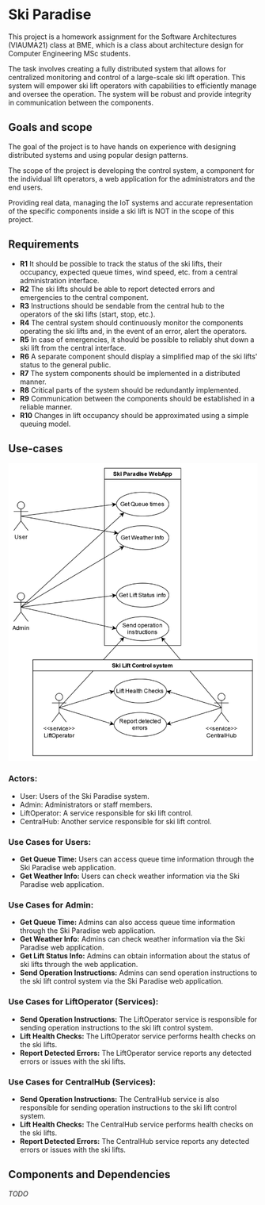 # Ski Paradise

This project is a homework assignment for the Software Architectures (VIAUMA21) class at BME, which is a class about architecture design for Computer Engineering MSc students.

The task involves creating a fully distributed system that allows for centralized monitoring and control of a large-scale ski lift operation. This system will empower ski lift operators with capabilities to efficiently manage and oversee the operation. The system will be robust and provide integrity in communication between the components.

## Goals and scope

The goal of the project is to have hands on experience with designing distributed systems and using popular design patterns. 

The scope of the project is developing the control system, a component for the individual lift operators, a web application for the administrators and the end users.

Providing real data, managing the IoT systems and accurate representation of the specific components inside a ski lift is NOT in the scope of this project. 

## Requirements

- **R1** It should be possible to track the status of the ski lifts, their occupancy, expected queue times, wind speed, etc. from a central administration interface.
- **R2** The ski lifts should be able to report detected errors and emergencies to the central component.
- **R3** Instructions should be sendable from the central hub to the operators of the ski lifts (start, stop, etc.).
- **R4** The central system should continuously monitor the components operating the ski lifts and, in the event of an error, alert the operators.
- **R5** In case of emergencies, it should be possible to reliably shut down a ski lift from the central interface.
- **R6** A separate component should display a simplified map of the ski lifts' status to the general public.
- **R7** The system components should be implemented in a distributed manner.
- **R8** Critical parts of the system should be redundantly implemented.
- **R9** Communication between the components should be established in a reliable manner.
- **R10** Changes in lift occupancy should be approximated using a simple queuing model.

## Use-cases
![Use case diagram](doc/diagrams/png/use_case_diagram.png)
### Actors:
- User: Users of the Ski Paradise system.
- Admin: Administrators or staff members.
- LiftOperator: A service responsible for ski lift control.
- CentralHub: Another service responsible for ski lift control.

### Use Cases for Users:
- **Get Queue Time:** Users can access queue time information through the Ski Paradise web application.
- **Get Weather Info:** Users can check weather information via the Ski Paradise web application.

### Use Cases for Admin:
- **Get Queue Time:** Admins can also access queue time information through the Ski Paradise web application.
- **Get Weather Info:** Admins can check weather information via the Ski Paradise web application.
- **Get Lift Status Info:** Admins can obtain information about the status of ski lifts through the web application.
- **Send Operation Instructions:** Admins can send operation instructions to the ski lift control system via the Ski Paradise web application.

### Use Cases for LiftOperator (Services):
- **Send Operation Instructions:** The LiftOperator service is responsible for sending operation instructions to the ski lift control system.
- **Lift Health Checks:** The LiftOperator service performs health checks on the ski lifts.
- **Report Detected Errors:** The LiftOperator service reports any detected errors or issues with the ski lifts.

### Use Cases for CentralHub (Services):
- **Send Operation Instructions:** The CentralHub service is also responsible for sending operation instructions to the ski lift control system.
- **Lift Health Checks:** The CentralHub service performs health checks on the ski lifts.
- **Report Detected Errors:** The CentralHub service reports any detected errors or issues with the ski lifts.

## Components and Dependencies
*TODO*

